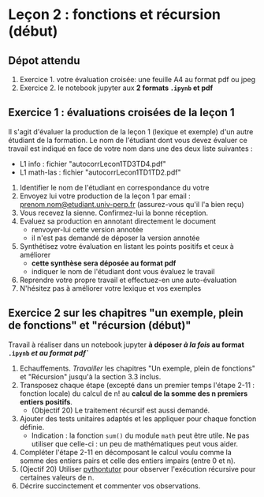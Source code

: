 # Leçon 2 : fonctions et récursion (début)

## Dépot attendu

1. Exercice 1. votre évaluation croisée: une feuille A4 au format pdf ou jpeg 
2. Exercice 2. le notebook jupyter aux **2 formats `.ipynb` et pdf**


## Exercice 1 : évaluations croisées de la leçon 1

Il s'agit d'évaluer la production de la leçon 1 (lexique et exemple) d'un autre étudiant de la formation.
Le nom de l'étudiant dont vous devez évaluer ce travail est indiqué en face de votre nom dans une des deux liste suivantes :
- L1 info : fichier "autocorrLecon1TD3TD4.pdf"
- L1 math-las : fichier "autocorrLecon1TD1TD2.pdf"

  
1. Identifier le nom de l'étudiant en correspondance du votre
2. Envoyez lui votre production de la leçon 1  par email : prenom.nom@etudiant.univ-perp.fr (assurez-vous qu'il l'a bien reçu)
3. Vous recevez la sienne. Confirmez-lui la bonne réception.
4. Evaluez sa production en annotant directement le document
   - renvoyer-lui cette version annotée 
   - il n'est pas demandé de déposer la version annotée 
5. Synthétisez votre évaluation en listant les points positifs et ceux à améliorer 
   - **cette synthèse sera déposée au format pdf**
   - indiquer le nom de l'étudiant dont vous évaluez le travail
6. Reprendre votre propre travail et effectuez-en une auto-évaluation
7. N'hésitez pas à améliorer votre lexique et vos exemples

## Exercice 2 sur les chapitres "un exemple, plein de fonctions" et "récursion (début)"

Travail à réaliser dans un notebook jupyter **à déposer _à la fois_ au format `.ipynb` _et au format pdf`_**

1. Echauffements. _Travailler_ les chapitres "Un exemple, plein de fonctions" et "Récursion" jusqu'à la section 3.3 inclus.
1. Transposez chaque étape (excepté dans un premier temps l'étape 2-11 : fonction locale) du calcul de n! au **calcul de la somme des n premiers entiers positifs**.
   - (Objectif 20) Le traitement récursif est aussi demandé.
2. Ajouter des tests unitaires adaptés et les appliquer pour chaque fonction  définie.
    - Indication : la fonction `sum()` du module `math` peut être utile. Ne pas utiliser que celle-ci : un peu de mathématiques peut vous aider.
3. Compléter l'étape 2-11 en décomposant le calcul voulu comme la somme des entiers pairs et celle des entiers impairs (entre 0 et n).
4. (Ojectif 20) Utiliser [pythontutor](https://pythontutor.com/python-compiler.html#mode=edit) pour observer l'exécution récursive pour certaines valeurs de n. 
5. Décrire succinctement et commenter vos observations.